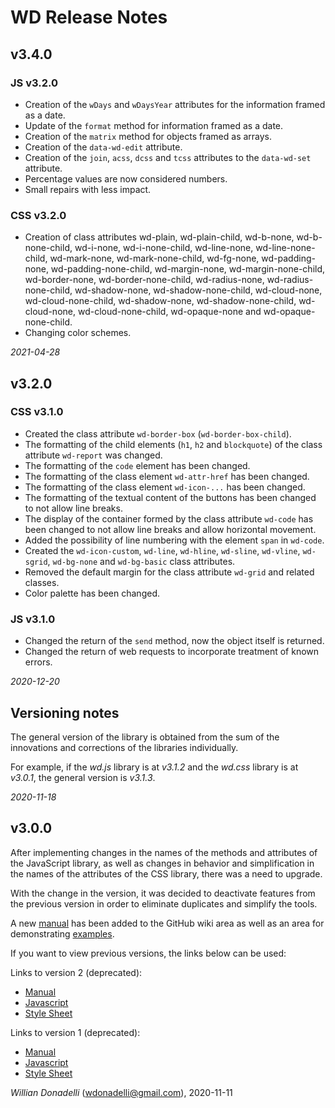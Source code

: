 
# WD Release Notes

## v3.4.0

### JS v3.2.0

- Creation of the `wDays` and `wDaysYear` attributes for the information framed as a date.
- Update of the `format` method for information framed as a date.
- Creation of the `matrix` method for objects framed as arrays.
- Creation of the `data-wd-edit` attribute.
- Creation of the `join`, `acss`, `dcss` and `tcss` attributes to the `data-wd-set` attribute.
- Percentage values are now considered numbers.
- Small repairs with less impact.

### CSS v3.2.0

- Creation of class attributes wd-plain, wd-plain-child, wd-b-none, wd-b-none-child, wd-i-none, wd-i-none-child, wd-line-none, wd-line-none-child, wd-mark-none, wd-mark-none-child, wd-fg-none, wd-padding-none, wd-padding-none-child, wd-margin-none, wd-margin-none-child, wd-border-none, wd-border-none-child, wd-radius-none, wd-radius-none-child, wd-shadow-none, wd-shadow-none-child, wd-cloud-none, wd-cloud-none-child, wd-shadow-none, wd-shadow-none-child, wd-cloud-none, wd-cloud-none-child, wd-opaque-none and wd-opaque-none-child.
- Changing color schemes.

_2021-04-28_

## v3.2.0

### CSS v3.1.0

- Created the class attribute `wd-border-box` (`wd-border-box-child`).
- The formatting of the child elements (`h1`, `h2` and `blockquote`) of the class attribute `wd-report` was changed.
- The formatting of the `code` element has been changed.
- The formatting of the class element `wd-attr-href` has been changed.
- The formatting of the class element `wd-icon-...` has been changed.
- The formatting of the textual content of the buttons has been changed to not allow line breaks.
- The display of the container formed by the class attribute `wd-code` has been changed to not allow line breaks and allow horizontal movement.
- Added the possibility of line numbering with the element `span` in `wd-code`.
- Created the `wd-icon-custom`, `wd-line`, `wd-hline`, `wd-sline`, `wd-vline`, `wd-sgrid`, `wd-bg-none` and `wd-bg-basic` class attributes.
- Removed the default margin for the class attribute `wd-grid` and related classes.
- Color palette has been changed.

### JS v3.1.0

- Changed the return of the `send` method, now the object itself is returned.
- Changed the return of web requests to incorporate treatment of known errors.

_2020-12-20_

## Versioning notes

The general version of the library is obtained from the sum of the innovations and corrections of the libraries individually.

For example, if the _wd.js_ library is at _v3.1.2_ and the _wd.css_ library is at _v3.0.1_, the general version is _v3.1.3_.

_2020-11-18_

## v3.0.0

After implementing changes in the names of the methods and attributes of the JavaScript library, as well as changes in behavior and simplification in the names of the attributes of the CSS library, there was a need to upgrade.

With the change in the version, it was decided to deactivate features from the previous version in order to eliminate duplicates and simplify the tools.

A new [manual](https://github.com/wdonadelli/wd/wiki) has been added to the GitHub wiki area as well as an area for demonstrating [examples](https://wdonadelli.github.io/wd/v3).

If you want to view previous versions, the links below can be used:

Links to version 2 (deprecated):

- [Manual](https://wdonadelli.github.io/wd/docs/v2)
- [Javascript](https://wdonadelli.github.io/wd/v2/wd/source/wd-2.1.4.js)
- [Style Sheet](https://wdonadelli.github.io/wd/v2/wd/source/wd-2.0.4.css)

Links to version 1 (deprecated):

- [Manual](https://wdonadelli.github.io/wd/docs/v1/)
- [Javascript](https://wdonadelli.github.io/wd/v1/wd/source/wd-1.3.2.js)
- [Style Sheet](https://wdonadelli.github.io/wd/v1/wd/source/wd-1.3.2.css)

_Willian Donadelli_ (<wdonadelli@gmail.com>), 2020-11-11

